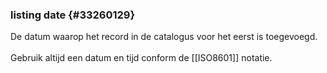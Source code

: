 ### listing date {#33260129}
De datum waarop het record in de catalogus voor het eerst is toegevoegd.
<br/>
<br/>
Gebruik altijd een datum en tijd conform de [[ISO8601]] notatie.
